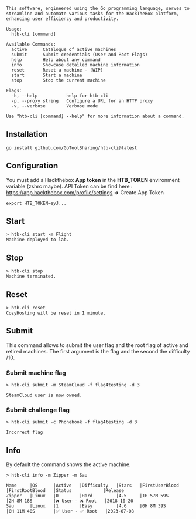 ```
This software, engineered using the Go programming language, serves to streamline and automate various tasks for the HackTheBox platform, enhancing user efficiency and productivity.

Usage:
  htb-cli [command]

Available Commands:
  active      Catalogue of active machines
  submit      Submit credentials (User and Root Flags)
  help        Help about any command
  info        Showcase detailed machine information
  reset       Reset a machine - [WIP]
  start       Start a machine
  stop        Stop the current machine

Flags:
  -h, --help           help for htb-cli
  -p, --proxy string   Configure a URL for an HTTP proxy
  -v, --verbose        Verbose mode

Use "htb-cli [command] --help" for more information about a command.
```

## Installation

`go install github.com/GoToolSharing/htb-cli@latest`

## Configuration

You must add a Hackthebox **App token** in the **HTB_TOKEN** environment variable (zshrc maybe).
API Token can be find here : https://app.hackthebox.com/profile/settings => Create App Token

```
export HTB_TOKEN=eyJ...
```

## Start

```
> htb-cli start -m Flight
Machine deployed to lab.
```

## Stop

```
> htb-cli stop
Machine terminated.
```

## Reset

```
> htb-cli reset
CozyHosting will be reset in 1 minute.
```

## Submit

This command allows to submit the user flag and the root flag of active and retired machines. The first argument is the flag and the second the difficulty /10.

### Submit machine flag
```
> htb-cli submit -m SteamCloud -f flag4testing -d 3

SteamCloud user is now owned.
```

### Submit challenge flag
```
> htb-cli submit -c Phonebook -f flag4testing -d 3

Incorrect flag
```

## Info

By default the command shows the active machine.

```
> htb-cli info -m Zipper -m Sau

Name     |OS      |Active   |Difficulty   |Stars   |FirstUserBlood   |FirstRootBlood   |Status            |Release
Zipper   |Linux   |0        |Hard         |4.5     |1H 57M 59S       |2H 8M 18S        |❌ User - ❌ Root   |2018-10-20
Sau      |Linux   |1        |Easy         |4.6     |0H 8M 39S        |0H 11M 40S       |✅ User - ✅ Root   |2023-07-08
```
